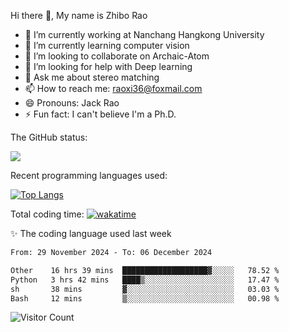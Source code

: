 Hi there 👋, My name is Zhibo Rao
- 🔭 I’m currently working at Nanchang Hangkong University
- 🌱 I’m currently learning computer vision
- 👯 I’m looking to collaborate on Archaic-Atom
- 🤔 I’m looking for help with Deep learning
- 💬 Ask me about stereo matching
- 📫 How to reach me: raoxi36@foxmail.com
- 😄 Pronouns: Jack Rao
- ⚡ Fun fact: I can't believe I'm a Ph.D.

The GitHub status:

![](https://github-readme-stats.vercel.app/api?username=ZhiboRao)

Recent programming languages used:

[![Top Langs](https://github-readme-stats.vercel.app/api/top-langs/?username=ZhiboRao&layout=compact)](https://github.com/anuraghazra/github-readme-stats)

Total coding time: [![wakatime](https://wakatime.com/badge/user/51ec5ec7-4742-4243-9eea-732ade32c0b7.svg)](https://wakatime.com/@51ec5ec7-4742-4243-9eea-732ade32c0b7)

✨ The coding language used last week 
<!--START_SECTION:waka-->

```txt
From: 29 November 2024 - To: 06 December 2024

Other    16 hrs 39 mins  ███████████████████▓░░░░░   78.52 %
Python   3 hrs 42 mins   ████▒░░░░░░░░░░░░░░░░░░░░   17.47 %
sh       38 mins         ▓░░░░░░░░░░░░░░░░░░░░░░░░   03.03 %
Bash     12 mins         ▒░░░░░░░░░░░░░░░░░░░░░░░░   00.98 %
```

<!--END_SECTION:waka-->

![Visitor Count](https://profile-counter.glitch.me/Raohaocheng/count.svg)
